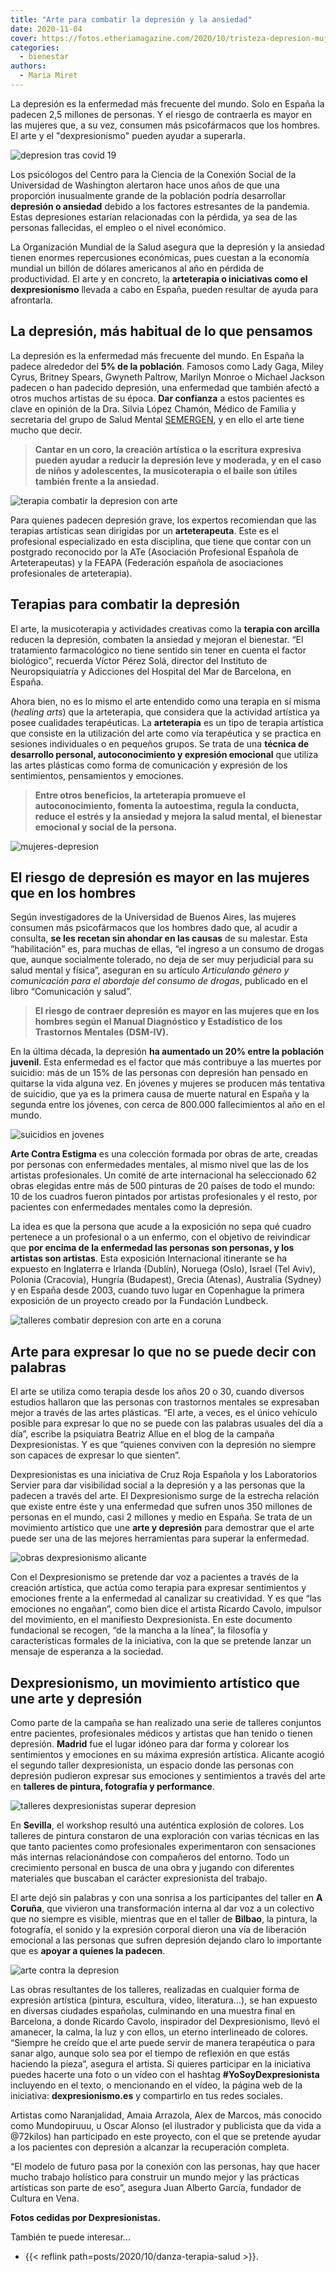 ```yaml
---
title: "Arte para combatir la depresión y la ansiedad"
date: 2020-11-04
cover: https://fotos.etheriamagazine.com/2020/10/tristeza-depresion-mujres.jpg
categories: 
  - bienestar
authors: 
  - Maria Miret
---
```


La depresión es la enfermedad más frecuente del mundo. Solo en España la padecen 2,5 
millones de personas. Y el riesgo de contraerla es mayor en las mujeres que, a su vez, 
consumen más psicofármacos que los hombres. El arte y el "dexpresionismo" pueden ayudar 
a superarla. 

![depresion tras covid 19](https://fotos.etheriamagazine.com/2020/10/tristeza-depresion-mujres.jpg "La próxima epidemia puede ser la de depresión. © Anthony Tran")

Los psicólogos del Centro para la Ciencia de la Conexión Social de la Universidad de 
Washington alertaron hace unos años de que una proporción inusualmente grande de la 
población podría desarrollar **depresión o ansiedad** debido a los factores estresantes 
de la pandemia. Estas depresiones estarían relacionadas con la pérdida, ya sea de las 
personas fallecidas, el empleo o el nivel económico. 

La Organización Mundial de la Salud asegura que la depresión y la ansiedad tienen 
enormes repercusiones económicas, pues cuestan a la economía mundial un billón de 
dólares americanos al año en pérdida de productividad. El arte y en concreto, la 
**arteterapia o iniciativas como el dexpresionismo** llevada a cabo en España, pueden 
resultar de ayuda para afrontarla. 

## La depresión, más habitual de lo que pensamos

La depresión es la enfermedad más frecuente del mundo. En España la padece alrededor del 
**5% de la población**. Famosos como Lady Gaga, Miley Cyrus, Britney Spears, Gwyneth 
Paltrow, Marilyn Monroe o Michael Jackson padecen o han padecido depresión, una 
enfermedad que también afectó a otros muchos artistas de su época. **Dar confianza** a 
estos pacientes es clave en opinión de la Dra. Silvia López Chamón, Médico de Familia y 
secretaria del grupo de Salud Mental [SEMERGEN](https://www.semergen.es/), y en ello el 
arte tiene mucho que decir. 

> **Cantar en un coro, la creación artística o la escritura expresiva pueden ayudar a 
> reducir la depresión leve y moderada, y en el caso de niños y adolescentes, la 
> musicoterapia o el baile son útiles también frente a la ansiedad.** 

![terapia combatir la depresion con arte](https://fotos.etheriamagazine.com/2020/10/arte-superar-depresion.jpg "Terapias para superar la depresión con arte.")

Para quienes padecen depresión grave, los expertos recomiendan que las terapias 
artísticas sean dirigidas por un **arteterapeuta**. Este es el profesional especializado 
en esta disciplina, que tiene que contar con un postgrado reconocido por la ATe 
(Asociación Profesional Española de Arteterapeutas) y la FEAPA (Federación española de 
asociaciones profesionales de arteterapia). 

## Terapias para combatir la depresión

El arte, la musicoterapia y actividades creativas como la **terapia con arcilla** 
reducen la depresión, combaten la ansiedad y mejoran el bienestar. “El tratamiento 
farmacológico no tiene sentido sin tener en cuenta el factor biológico”, recuerda Víctor 
Pérez Solá, director del Instituto de Neuropsiquiatría y Adicciones del Hospital del Mar 
de Barcelona, en España. 

Ahora bien, no es lo mismo el arte entendido como una terapia en sí misma (_healing 
arts_) que la arteterapia, que considera que la actividad artística ya posee cualidades 
terapéuticas. La **arteterapia** es un tipo de terapia artística que consiste en la 
utilización del arte como vía terapéutica y se practica en sesiones individuales o en 
pequeños grupos. Se trata de una **técnica de desarrollo personal, autoconocimiento y 
expresión emocional** que utiliza las artes plásticas como forma de comunicación y 
expresión de los sentimientos, pensamientos y emociones. 

> **Entre otros beneficios, la arteterapia promueve el autoconocimiento, fomenta la 
> autoestima, regula la conducta, reduce el estrés y la ansiedad y mejora la salud mental, 
> el bienestar emocional y social de la persona.** 

![mujeres-depresion](https://fotos.etheriamagazine.com/2020/10/combatir-depresion-mujeres.jpg "La depresión es más frecuente en las mujeres. © Anthony Tran")

## El riesgo de depresión es mayor en las mujeres que en los hombres

Según investigadores de la Universidad de Buenos Aires, las mujeres consumen más 
psicofármacos que los hombres dado que, al acudir a consulta, **se les recetan sin 
ahondar en las causas** de su malestar. Esta “habilitación” es, para muchas de ellas, 
“el ingreso a un consumo de drogas que, aunque socialmente tolerado, no deja de ser muy 
perjudicial para su salud mental y física”, aseguran en su artículo _Articulando género 
y comunicación para el abordaje del consumo de drogas_, publicado en el libro 
“Comunicación y salud”. 

> **El riesgo de contraer depresión es mayor en las mujeres que en los hombres según el 
> Manual Diagnóstico y Estadístico de los Trastornos Mentales (DSM-IV).** 

En la última década, la depresión **ha aumentado un 20% entre la población juvenil**. 
Esta enfermedad es el factor que más contribuye a las muertes por suicidio: más de un 
15% de las personas con depresión han pensado en quitarse la vida alguna vez. En jóvenes 
y mujeres se producen más tentativa de suicidio, que ya es la primera causa de muerte 
natural en España y la segunda entre los jóvenes, con cerca de 800.000 fallecimientos al 
año en el mundo. 

![suicidios en jovenes](https://fotos.etheriamagazine.com/2020/10/depresion-adolescentes.jpg "La segunda causa de muerte natural entre los jóvenes es el suicidio. © Elijah M. Henderson")

**Arte Contra Estigma** es una colección formada por obras de arte, creadas por personas 
con enfermedades mentales, al mismo nivel que las de los artistas profesionales. Un 
comité de arte internacional ha seleccionado 62 obras elegidas entre más de 500 pinturas 
de 20 países de todo el mundo: 10 de los cuadros fueron pintados por artistas 
profesionales y el resto, por pacientes con enfermedades mentales como la depresión. 

La idea es que la persona que acude a la exposición no sepa qué cuadro pertenece a un 
profesional o a un enfermo, con el objetivo de reivindicar que **por encima de la 
enfermedad las personas son personas, y los artistas son artistas**. Esta exposición 
Internacional itinerante se ha expuesto en Inglaterra e Irlanda (Dublín), Noruega 
(Oslo), Israel (Tel Aviv), Polonia (Cracovia), Hungría (Budapest), Grecia (Atenas), 
Australia (Sydney) y en España desde 2003, cuando tuvo lugar en Copenhague la primera 
exposición de un proyecto creado por la Fundación Lundbeck. 

![talleres combatir depresion con arte en a coruna](https://fotos.etheriamagazine.com/2020/10/taller-dexpresionismo-A-Coruña.jpg "Taller Dexpresionismo en A Coruña.")

## Arte para expresar lo que no se puede decir con palabras

El arte se utiliza como terapia desde los años 20 o 30, cuando diversos estudios 
hallaron que las personas con trastornos mentales se expresaban mejor a través de las 
artes plásticas. “El arte, a veces, es el único vehículo posible para expresar lo que no 
se puede con las palabras usuales del día a día”, escribe la psiquiatra Beatriz Allue en 
el blog de la campaña Dexpresionistas. Y es que “quienes conviven con la depresión no 
siempre son capaces de expresar lo que sienten”. 

Dexpresionistas es una iniciativa de Cruz Roja Española y los Laboratorios Servier para 
dar visibilidad social a la depresión y a las personas que la padecen a través del arte. 
El Dexpresionismo surge de la estrecha relación que existe entre éste y una enfermedad 
que sufren unos 350 millones de personas en el mundo, casi 2 millones y medio en España. 
Se trata de un movimiento artístico que une **arte y depresión** para demostrar que el 
arte puede ser una de las mejores herramientas para superar la enfermedad. 

![obras dexpresionismo alicante](https://fotos.etheriamagazine.com/2020/10/Dexpresionismo-Alicante.jpg "Obra de un taller de Dexpresionismo en Alicante.")

Con el Dexpresionismo se pretende dar voz a pacientes a través de la creación artística, 
que actúa como terapia para expresar sentimientos y emociones frente a la enfermedad al 
canalizar su creatividad. Y es que “las emociones no engañan”, como bien dice el artista 
Ricardo Cavolo, impulsor del movimiento, en el manifiesto Dexpresionista. En este 
documento fundacional se recogen, “de la mancha a la línea”, la filosofía y 
características formales de la iniciativa, con la que se pretende lanzar un mensaje de 
esperanza a la sociedad. 

## Dexpresionismo, un movimiento artístico que une arte y depresión

Como parte de la campaña se han realizado una serie de talleres conjuntos entre 
pacientes, profesionales médicos y artistas que han tenido o tienen depresión. 
**Madrid** fue el lugar idóneo para dar forma y colorear los sentimientos y emociones en 
su máxima expresión artística. Alicante acogió el segundo taller dexpresionista, un 
espacio donde las personas con depresión pudieron expresar sus emociones y sentimientos 
a través del arte en **talleres de pintura, fotografía y performance**. 

![talleres dexpresionistas superar depresion](https://fotos.etheriamagazine.com/2020/10/talleres-sevilla.jpg "pTalleres terapéuticos Dexpresionistas para superar la depresión en Sevilla.")

En **Sevilla**, el workshop resultó una auténtica explosión de colores. Los talleres de 
pintura constaron de una exploración con varias técnicas en las que tanto pacientes como 
profesionales experimentaron con sensaciones más internas relacionándose con compañeros 
del entorno. Todo un crecimiento personal en busca de una obra y jugando con diferentes 
materiales que buscaban el carácter expresionista del trabajo. 

El arte dejó sin palabras y con una sonrisa a los participantes del taller en **A 
Coruña**, que vivieron una transformación interna al dar voz a un colectivo que no 
siempre es visible, mientras que en el taller de **Bilbao**, la pintura, la fotografía, 
el sonido y la expresión corporal dieron una vía de liberación emocional a las personas 
que sufren depresión dejando claro lo importante que es **apoyar a quienes la padecen**. 

![arte contra la depresion](https://fotos.etheriamagazine.com/2020/10/obra-arte-dexpresionismo-depresion.jpg "Obra de arte resultante de un taller Dexpresionismo.")

Las obras resultantes de los talleres, realizadas en cualquier forma de expresión 
artística (pintura, escultura, vídeo, literatura…), se han expuesto en diversas ciudades 
españolas, culminando en una muestra final en Barcelona, a donde Ricardo Cavolo, 
inspirador del Dexpresionismo, llevó el amanecer, la calma, la luz y con ellos, un 
eterno interlineado de colores. “Siempre he creído que el arte puede servir de manera 
terapéutica o para sanar algo, aunque solo sea por el tiempo de reflexión en que estás 
haciendo la pieza”, asegura el artista. Si quieres participar en la iniciativa puedes 
hacerte una foto o un vídeo con el hashtag **#YoSoyDexpresionista** incluyendo en el 
texto, o mencionando en el vídeo, la página web de la iniciativa: **dexpresionismo.es** 
y compartirlo en tus redes sociales. 

Artistas como Naranjalidad, Amaia Arrazola, Alex de Marcos, más conocido como 
Mundopiruuu, u Oscar Alonso (el ilustrador y publicista que da vida a @72kilos) han 
participado en este proyecto, con el que se pretende ayudar a los pacientes con 
depresión a alcanzar la recuperación completa. 

“El modelo de futuro pasa por la conexión con las personas, hay que hacer mucho trabajo 
holístico para construir un mundo mejor y las prácticas artísticas son parte de eso”, 
asegura Juan Alberto García, fundador de Cultura en Vena. 

**Fotos cedidas por Dexpresionistas.** 

También te puede interesar... 

- {{< reflink path=posts/2020/10/danza-terapia-salud >}}.
